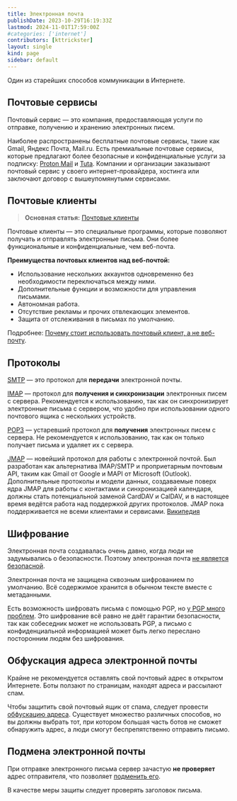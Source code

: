 ```yaml
---
title: Электронная почта
publishDate: 2023-10-29T16:19:33Z
lastmod: 2024-11-01T17:59:00Z
#categories: ['internet']
contributors: [kttrickster]
layout: single
kind: page
sidebar: default
---
```


Один из старейших способов коммуникации в Интернете.

<!--more-->

## Почтовые сервисы

Почтовый сервис — это компания, предоставляющая услуги по отправке, получению и
хранению электронных писем.

Наиболее распространены бесплатные почтовые сервисы, такие как Gmail, Яндекс
Почта, Mail.ru. Есть премиальные почтовые сервисы, которые предлагают более
безопасные и конфиденциальные услуги за подписку: [Proton Mail] и [Tuta].
Компании и организации заказывают почтовый сервис у своего интернет-провайдера,
хостинга или заключают договор с вышеупомянутыми сервисами.

[Proton Mail]: https://proton.me
[Tuta]: https://tuta.com

## Почтовые клиенты

> **Основная статья:** [Почтовые клиенты](clients)

Почтовые клиенты — это специальные программы, которые позволяют получать и
отправлять электронные письма. Они более функциональные и конфиденциальные, чем
веб-почта.

**Преимущества почтовых клиентов над веб-почтой:**
- Использование нескольких аккаунтов одновременно без необходимости
переключаться между ними.
- Дополнительные функции и возможности для управления письмами.
- Автономная работа.
- Отсутствие рекламы и прочих отвлекающих элементов.
- Защита от отслеживания в письмах по умолчанию.

Подробнее: [Почему стоит использовать почтовый клиент, а не веб-почту].

[Почему стоит использовать почтовый клиент, а не веб-почту]: https://telegra.ph/Pochemu-stoit-ispolzovat-pochtovyj-klient-a-ne-veb-pochtu-09-14

## Протоколы

[SMTP](https://ru.wikipedia.org/wiki/SMTP) — это протокол для **передачи**
электронной почты.

[IMAP](https://ru.wikipedia.org/wiki/IMAP) — протокол для **получения и
синхронизации** электронных писем с сервера. Рекомендуется к использованию, так
как он синхронизирует электронные письма с сервером, что удобно при
использовании одного почтового ящика с нескольких устройств.

[POP3](https://en.wikipedia.org/wiki/Post_Office_Protocol) — устаревший протокол
для **получения** электронных писем с сервера. Не рекомендуется к использованию,
так как он только получает письма и удаляет их с сервера.

[JMAP](https://jmap.io) — новейший протокол для работы с электронной почтой.
Был разработан как альтернатива IMAP/SMTP и проприетарным почтовым API, таким
как Gmail от Google и MAPI от Microsoft (Outlook). Дополнительные протоколы и
модели данных, создаваемые поверх ядра JMAP для работы с контактами и
синхронизацией календаря, должны стать потенциальной заменой CardDAV и CalDAV,
и в настоящее время ведётся работа над поддержкой других протоколов. JMAP пока
поддерживается не всеми клиентами и сервисами.
[Википедия](https://en.wikipedia.org/wiki/JSON_Meta_Application_Protocol)

## Шифрование

Электронная почта создавалась очень давно, когда люди не задумывались о
безопасности. Поэтому электронная почта [не является безопасной].

Электронная почта не защищена сквозным шифрованием по умолчанию. Всё содержимое
хранится в обычном тексте вместе с метаданными.

Есть возможность шифровать письма с помощью PGP, но [у PGP много проблем].
Это шифрование всё равно не даёт гарантии безопасности, так как собеседник
может не использовать PGP, а письмо с конфиденциальной информацией может быть
легко переслано посторонним людям без шифрования.

[не является безопасной]: https://news.ycombinator.com/item?id=16088386
[у PGP много проблем]: https://www.latacora.com/blog/2019/07/16/the-pgp-problem

## Обфускация адреса электронной почты

Крайне не рекомендуется оставлять свой почтовый адрес в открытом Интернете.
Боты ползают по страницам, находят адреса и рассылают спам.

Чтобы защитить свой почтовый ящик от спама, следует провести
[обфускацию адреса]. Существует множество различных способов, но вы должны
выбрать тот, при котором большая часть ботов не сможет обнаружить адрес, а люди
смогут беспрепятственно отправить письмо.

[обфускацию адреса]: https://spencermortensen.com/articles/email-obfuscation

## Подмена электронной почты

При отправке электронного письма сервер зачастую **не проверяет** адрес
отправителя, что позволяет [подменить его].

В качестве меры защиты следует проверять заголовок письма.

[подменить его]: https://en.wikipedia.org/wiki/Email_spoofing
